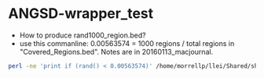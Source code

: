 # ANGSD-wrapper_test
- How to produce rand1000_region.bed?
- use this commanline: 0.00563574 = 1000 regions / total regions in "Covered_Regions.bed". Notes are in 20160113_macjournal. 
```bash
perl -ne 'print if (rand() < 0.00563574)' /home/morrellp/llei/Shared/shared/Datasets/Annotations/Barley_ExCap_Sequenced_Regions/Covered_Regions.bed > rand1000_region.bed 
```
